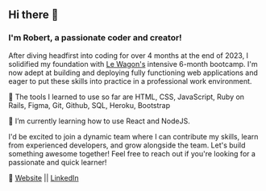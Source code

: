 <!--
**RobertLikesCoding/RobertLikesCoding** is a ✨ _special_ ✨ repository because its `README.md` (this file) appears on your GitHub profile.

Here are some ideas to get you started:

- 🔭 I’m currently working on ...
- 🌱 I’m currently learning ...
- 👯 I’m looking to collaborate on ...
- 🤔 I’m looking for help with ...
- 💬 Ask me about ...
- 📫 How to reach me: ...
- 😄 Pronouns: ...
- ⚡ Fun fact: ...
-->

## Hi there 👋

### I'm Robert, a passionate coder and creator!

After diving headfirst into coding for over 4 months at the end of 2023, I solidified my foundation with [Le Wagon's](https://www.lewagon.com/de) intensive 6-month bootcamp. I'm now adept at building and deploying fully functioning web applications and eager to put these skills into practice in a professional work environment.

🔭 The tools I learned to use so far are HTML, CSS, JavaScript, Ruby on Rails, Figma, Git, Github, SQL, Heroku, Bootstrap

🌱 I’m currently learning how to use React and NodeJS.

I'd be excited to join a dynamic team where I can contribute my skills, learn from experienced developers, and grow alongside the team. Let's build something awesome together! Feel free to reach out if you're looking for a passionate and quick learner!

🔗 [Website](https://robertlikescoding.github.io/my_website/) || [LinkedIn](https://www.linkedin.com/in/robertbaufeld/) 


